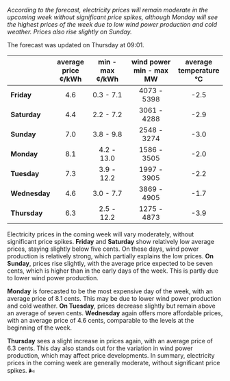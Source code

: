*According to the forecast, electricity prices will remain moderate in the upcoming week without significant price spikes, although Monday will see the highest prices of the week due to low wind power production and cold weather. Prices also rise slightly on Sunday.*

The forecast was updated on Thursday at 09:01.

|              | average<br>price<br>¢/kWh | min - max<br>¢/kWh | wind power<br>min - max<br>MW | average<br>temperature<br>°C |
|:-------------|:----------------:|:----------------:|:-------------:|:-------------:|
| **Friday**  | 4.6              | 0.3 - 7.1        | 4073 - 5398   | -2.5          |
| **Saturday**  | 4.4              | 2.2 - 7.2        | 3061 - 4288   | -2.9          |
| **Sunday** | 7.0              | 3.8 - 9.8        | 2548 - 3274   | -3.0          |
| **Monday** | 8.1              | 4.2 - 13.0       | 1586 - 3505   | -2.0          |
| **Tuesday**   | 7.3              | 3.9 - 12.2       | 1997 - 3905   | -2.2          |
| **Wednesday** | 4.6            | 3.0 - 7.7        | 3869 - 4905   | -1.7          |
| **Thursday**   | 6.3              | 2.5 - 12.2       | 1275 - 4873   | -3.9          |

Electricity prices in the coming week will vary moderately, without significant price spikes. **Friday** and **Saturday** show relatively low average prices, staying slightly below five cents. On these days, wind power production is relatively strong, which partially explains the low prices. **On Sunday**, prices rise slightly, with the average price expected to be seven cents, which is higher than in the early days of the week. This is partly due to lower wind power production.

**Monday** is forecasted to be the most expensive day of the week, with an average price of 8.1 cents. This may be due to lower wind power production and cold weather. **On Tuesday**, prices decrease slightly but remain above an average of seven cents. **Wednesday** again offers more affordable prices, with an average price of 4.6 cents, comparable to the levels at the beginning of the week.

**Thursday** sees a slight increase in prices again, with an average price of 6.3 cents. This day also stands out for the variation in wind power production, which may affect price developments. In summary, electricity prices in the coming week are generally moderate, without significant price spikes. 🌬️
